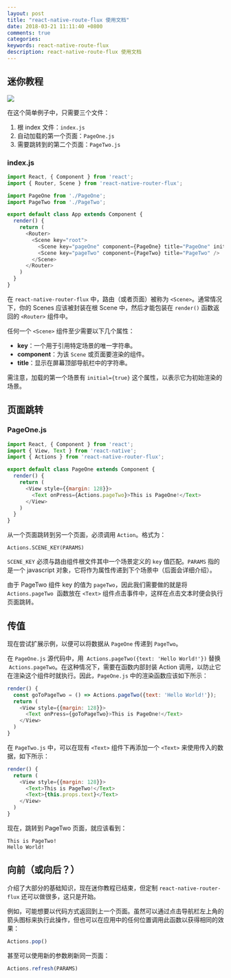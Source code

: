 ```yaml
---
layout: post
title: "react-native-route-flux 使用文档"
date: 2018-03-21 11:11:40 +0800
comments: true
categories: 
keywords: react-native-route-flux
description: react-native-route-flux 使用文档
---
```


## 迷你教程

![](https://github.com/aksonov/react-native-router-flux/blob/v3/docs/super_simple.gif?raw=true)

在这个简单例子中，只需要三个文件：

1. 根 index 文件：`index.js`
2. 自动加载的第一个页面：`PageOne.js`
3. 需要跳转到的第二个页面：`PageTwo.js`

### index.js

```js
import React, { Component } from 'react';
import { Router, Scene } from 'react-native-router-flux';

import PageOne from './PageOne';
import PageTwo from './PageTwo';

export default class App extends Component {
  render() {
    return (
      <Router>
        <Scene key="root">
          <Scene key="pageOne" component={PageOne} title="PageOne" initial={true} />
          <Scene key="pageTwo" component={PageTwo} title="PageTwo" />
        </Scene>
      </Router>
    )
  }
}
```

在 `react-native-router-flux` 中，路由（或者页面）被称为 `<Scene>`。通常情况下，你的 Scenes 应该被封装在根  Scene 中，然后才能包装在 `render()` 函数返回的 `<Router>` 组件中。

任何一个 `<Scene>` 组件至少需要以下几个属性：

* **key**：一个用于引用特定场景的唯一字符串。
* **component**：为该 `Scene` 或页面要渲染的组件。
* **title**：显示在屏幕顶部导航栏中的字符串。

需注意，加载的第一个场景有 `initial={true}` 这个属性，以表示它为初始渲染的场景。

## 页面跳转

### PageOne.js

```js
import React, { Component } from 'react';
import { View, Text } from 'react-native';
import { Actions } from 'react-native-router-flux';

export default class PageOne extends Component {
  render() {
    return (
      <View style={{margin: 128}}>
        <Text onPress={Actions.pageTwo}>This is PageOne!</Text>
      </View>
    )
  }
}
```

从一个页面跳转到另一个页面，必须调用 `Action`。格式为：

```
Actions.SCENE_KEY(PARAMS)
```

`SCENE_KEY` 必须与路由组件根文件其中一个场景定义的 `key` 值匹配。`PARAMS` 指的是一个 javascript 对象，它将作为属性传递到下个场景中（后面会详细介绍）。

由于 PageTwo 组件 key 的值为 `pageTwo`，因此我们需要做的就是将 `Actions.pageTwo`  函数放在 `<Text>` 组件点击事件中，这样在点击文本时便会执行页面跳转。

## 传值

现在尝试扩展示例，以便可以将数据从 `PageOne` 传递到 `PageTwo`。

在 `PageOne.js` 源代码中，用  `Actions.pageTwo({text: 'Hello World!'})` 替换  `Actions.pageTwo`。在这种情况下，需要在函数内部封装 Action 调用，以防止它在渲染这个组件时就执行。因此，`PageOne.js` 中的渲染函数应该如下所示：

```js
render() {
  const goToPageTwo = () => Actions.pageTwo({text: 'Hello World!'}); 
  return (
    <View style={{margin: 128}}>
      <Text onPress={goToPageTwo}>This is PageOne!</Text>
    </View>
  )
}
```

在 `PageTwo.js` 中，可以在现有 `<Text>` 组件下再添加一个 `<Text>` 来使用传入的数据，如下所示：

```js
render() {
  return (
    <View style={{margin: 128}}>
      <Text>This is PageTwo!</Text>
      <Text>{this.props.text}</Text>
    </View>
  )
}
```

现在，跳转到 PageTwo 页面，就应该看到：

```
This is PageTwo!
Hello World!
```

## 向前（或向后？）

介绍了大部分的基础知识，现在迷你教程已结束，但定制 `react-native-router-flux` 还可以做很多，这只是开始。

例如，可能想要以代码方式返回到上一个页面。虽然可以通过点击导航栏左上角的箭头图标来执行此操作，但也可以在应用中的任何位置调用此函数以获得相同的效果：

```js
Actions.pop()
```

甚至可以使用新的参数刷新同一页面：

```js
Actions.refresh(PARAMS)
```



